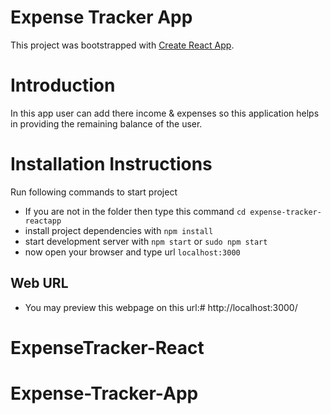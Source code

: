 # Expense Tracker App
This project was bootstrapped with [Create React App](https://github.com/facebookincubator/create-react-app).

# Introduction
In this app user can add there income & expenses so this application helps in providing the remaining balance of the user.

# Installation Instructions

Run following commands to start project

* If you are not in the folder then type this command `cd expense-tracker-reactapp`
* install project dependencies with `npm install`
* start development server with `npm start` or `sudo npm start`
* now open your browser and type url `localhost:3000`

## Web URL
* You may preview this webpage on this url:# http://localhost:3000/
# ExpenseTracker-React
# Expense-Tracker-App

